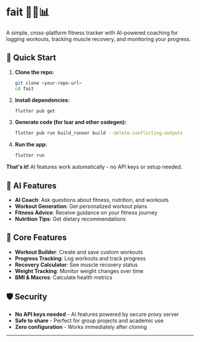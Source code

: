 # fait 🏋️‍♂️📊

A simple, cross-platform fitness tracker with AI-powered coaching for logging workouts, tracking muscle recovery, and monitoring your progress.

## 🚀 Quick Start

1. **Clone the repo:**
   ```sh
   git clone <your-repo-url>
   cd fait
   ```
2. **Install dependencies:**
   ```sh
   flutter pub get
   ```
3. **Generate code (for Isar and other codegen):**
   ```sh
   flutter pub run build_runner build --delete-conflicting-outputs
   ```
4. **Run the app:**
   ```sh
   flutter run
   ```

**That's it!** AI features work automatically - no API keys or setup needed.

## 🤖 AI Features

- **AI Coach**: Ask questions about fitness, nutrition, and workouts
- **Workout Generation**: Get personalized workout plans
- **Fitness Advice**: Receive guidance on your fitness journey
- **Nutrition Tips**: Get dietary recommendations

## 📱 Core Features

- **Workout Builder**: Create and save custom workouts
- **Progress Tracking**: Log workouts and track progress
- **Recovery Calculator**: See muscle recovery status
- **Weight Tracking**: Monitor weight changes over time
- **BMI & Macros**: Calculate health metrics

## 🛡️ Security

- **No API keys needed** - AI features powered by secure proxy server
- **Safe to share** - Perfect for group projects and academic use
- **Zero configuration** - Works immediately after cloning

---